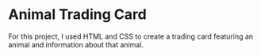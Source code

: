 # Animal Trading Card

For this project, I used HTML and CSS to create a trading card featuring an animal and information about that animal.
